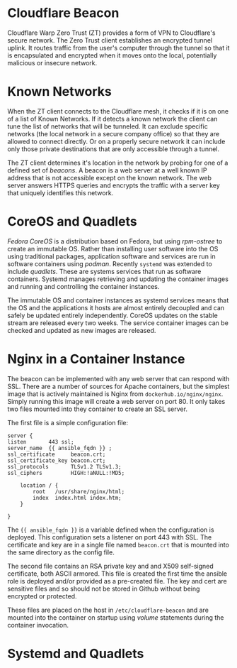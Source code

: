 # Cloudflare Beacon

Cloudflare Warp Zero Trust (ZT) provides a form of VPN to Cloudflare's secure network.
The Zero Trust client establishes an encrypted tunnel uplink. It routes traffic from
the user's computer through the tunnel so that it is encapsulated and encrypted when
it moves onto the local, potentially malicious or insecure network.

# Known Networks

When the ZT client connects to the Cloudflare mesh, it checks if it is on one of a 
list of Known Networks. If it detects a known network the client can tune the list of
networks that will be tunneled. It can exclude specific networks (the local network in
a secure company office) so that they are allowed to connect directly. Or on a 
properly secure network it can include only those private destinations that are
only accessible through a tunnel.

The ZT client determines it's location in the network by probing for one of a defined
set of *beacons*.  A beacon is a web server at a well known IP address that is not
accessible except on the known network.  The web server answers HTTPS queries and
encrypts the traffic with a server key that uniquely identifies this network.

# CoreOS and Quadlets

*Fedora CoreOS* is a distribution based on Fedora, but using *rpm-ostree* to create
an immutable OS. Rather than installing user software into the OS using traditional packages,
application software and services are run in software containers using *podman*. Recently
`systemd` was extended to include *quadlets*. These are systems services that run as
software containers. Systemd manages retrieving and updating the container images
and running and controlling the container instances.

The immutable OS and container instances as systemd services means that the OS and the
applications it hosts are almost entirely decoupled and can safely be updated entirely
independently. CoreOS updates on the stable stream are released every two weeks. The service
container images can be checked and updated as new images are released.

# Nginx in a Container Instance

The beacon can be implemented with any web server that can respond with SSL. There are
a number of sources for Apache containers, but the simplest image that is actively maintained
is Nginx from `dockerhub.io/nginx/nginx`. Simply running this image will create a web
server on port 80. It only takes two files mounted into they container to create an SSL
server.

The first file is a simple configuration file:

    server {
    listen       443 ssl;
    server_name  {{ ansible_fqdn }} ;
    ssl_certificate     beacon.crt;
    ssl_certificate_key beacon.crt;
    ssl_protocols       TLSv1.2 TLSv1.3;
    ssl_ciphers         HIGH:!aNULL:!MD5;
    
        location / {
            root   /usr/share/nginx/html;
            index  index.html index.htm;
        }
    
    }

The `{{ ansible_fqdn }}` is a variable defined when the configuration is deployed. 
This configuration sets a listener on port 443 with SSL. The certificate and key are in
a single file named `beacon.crt` that is mounted into the same directory as the config
file.

The second file contains an RSA private key and and X509 self-signed certificate, both
ASCII armored. This file is created the first time the ansible role is deployed and/or
provided as a pre-created file. The key and cert are sensitive files and so should
not be stored in Github without being encrypted or protected.

These files are placed on the host in `/etc/cloudflare-beacon` and are mounted into
the container on startup using *volume* statements during the container invocation.

# Systemd and Quadlets


